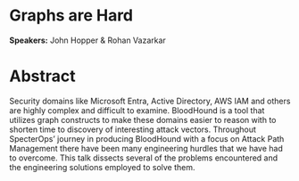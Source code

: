 # Graphs are Hard

**Speakers:** John Hopper & Rohan Vazarkar

# Abstract

Security domains like Microsoft Entra, Active Directory, AWS IAM and others are highly complex and 
difficult to examine. BloodHound is a tool that utilizes graph constructs to make these domains easier 
to reason with to shorten time to discovery of interesting attack vectors. Throughout SpecterOps’ 
journey in producing BloodHound with a focus on Attack Path Management there have been many engineering 
hurdles that we have had to overcome. This talk dissects several of the problems encountered and the 
engineering solutions employed to solve them.